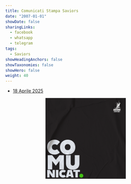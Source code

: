 ```yaml
---
title: Comunicati Stampa Saviors
date: "2007-01-01"
showDate: false
sharingLinks:
  - facebook
  - whatsapp
  - telegram
tags:
  - Saviors
showHeadingAnchors: false
showTaxonomies: false
showHero: false
weight: 40
---
```


- [18 Aprile 2025](./20250418/20250418/)

<center><img src="featured.jpg" width="50%"></center>
